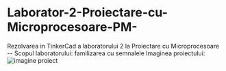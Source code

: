# Laborator-2-Proiectare-cu-Microprocesoare-PM-
Rezolvarea in TinkerCad a laboratorului 2 la Proiectare cu Microprocesoare -- Scopul laboratorului: familizarea cu semnalele
Imaginea proiectului:
![imagine proiect](https://user-images.githubusercontent.com/69583341/160239075-57f14bb5-2ba7-4640-88c7-e7d706d25662.png)

